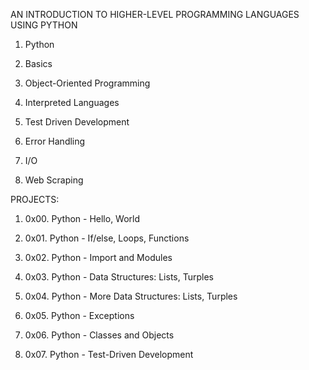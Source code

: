 AN INTRODUCTION TO HIGHER-LEVEL PROGRAMMING LANGUAGES USING PYTHON

1. Python

2. Basics

3. Object-Oriented Programming

4. Interpreted Languages

5. Test Driven Development

6. Error Handling

7. I/O

8. Web Scraping

PROJECTS:

1. 0x00. Python - Hello, World

2. 0x01. Python - If/else, Loops, Functions

3. 0x02. Python - Import and Modules

4. 0x03. Python - Data Structures: Lists, Turples

5. 0x04. Python - More Data Structures: Lists, Turples

6. 0x05. Python - Exceptions

7. 0x06. Python - Classes and Objects

8. 0x07. Python - Test-Driven Development

